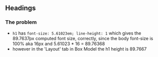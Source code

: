 ## Headings

### The problem

- `h1` has `font-size: 5.61023em; line-height: 1` which gives the 89.7637px computed font size, correctly, since the body font-size is 100% aka 16px and 5.61023 \* 16 = 89.76368
- however in the 'Layout' tab in Box Model the h1 height is 89.7667
